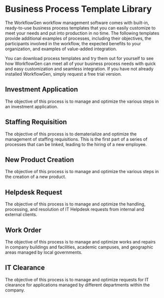 # Business Process Template Library

The WorkflowGen workflow management software comes with built-in, ready-to-use business process templates that you can easily customize to meet your needs and put into production in no time. The following templates provide additional examples of processes, including their objectives, the participants involved in the workflow, the expected benefits to your organization, and examples of value-added integration.

You can download process templates and try them out for yourself to see how WorkflowGen can meet all of your business process needs with quick and easy customization and seamless integration. If you have not already installed WorkflowGen, simply request a free trial version.

## Investment Application

The objective of this process is to manage and optimize the various steps in an investment application.

## Staffing Requisition

The objective of this process is to dematerialize and optimize the management of staffing requisitions. This is the first part of a series of processes that can be linked, leading to the hiring of a new employee.

## New Product Creation

The objective of this process is to manage and optimize the various steps in the creation of a new product.

## Helpdesk Request

The objective of this process is to manage and optimize the handling, processing, and resolution of IT Helpdesk requests from internal and external clients.

## Work Order

The objective of this process is to manage and optimize works and repairs in company buildings and facilities, academic campuses, and geographic areas managed by local governments.

## IT Clearance

The objective of this process is to manage and optimize requests for IT clearance for applications managed by different departments within the company.

